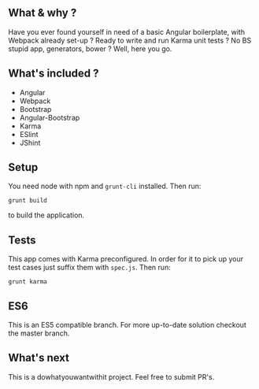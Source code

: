 ## What & why ?
Have you ever found yourself in need of a basic Angular boilerplate, with Webpack already set-up ? Ready to write and run Karma unit tests ? No BS stupid app, generators, bower ? Well, here you go.

## What's included ?

* Angular
* Webpack
* Bootstrap
* Angular-Bootstrap
* Karma
* ESlint
* JShint

## Setup 
You need node with npm and `grunt-cli` installed. Then run:

`grunt build`

to build the application.

## Tests
This app comes with Karma preconfigured. In order for it to pick up your test cases just suffix them with `spec.js`.
Then run:

`grunt karma`

## ES6
This is an ES5 compatible branch. For more up-to-date solution checkout the master branch.

## What's next
This is a dowhatyouwantwithit project. Feel free to submit PR's.